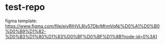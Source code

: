 # test-repo

figma template: https://www.figma.com/file/eivRIHVL8lv57DbrMhmVqN/%D0%A1%D0%B0%D0%B9%D1%82-%D0%B3%D1%80%D1%83%D0%BF%D0%BF%D1%8B?node-id=0%3A1
